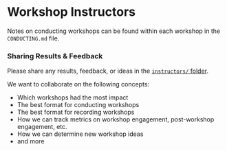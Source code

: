 # Workshop Instructors

Notes on conducting workshops can be found within each workshop in the `CONDUCTING.md` file.   
   
### Sharing Results & Feedback

Please share any results, feedback, or ideas in the [`instructors/` folder](./instructors/).   
   
We want to collaborate on the following concepts:
* Which workshops had the most impact
* The best format for conducting workshops
* The best format for recording workshops
* How we can track metrics on workshop engagement, post-workshop engagement, etc.
* How we can determine new workshop ideas
* and more